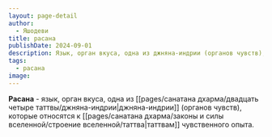 ```yaml
---
layout: page-detail
author:
  - Яшодеви
title: расана
publishDate: 2024-09-01
description: Язык, орган вкуса, одна из джняна-индрии (органов чувств), которые относятся к таттвам чувственного опыта.
tags:
  - расана
image:
---
```

**Расана** - язык, орган вкуса, одна из [[pages/санатана дхарма/двадцать четыре таттвы/джняна-индрии|джняна-индрии]] (органов чувств), которые относятся к [[pages/санатана дхарма/законы и силы вселенной/строение вселенной/таттва|таттвам]] чувственного опыта.

